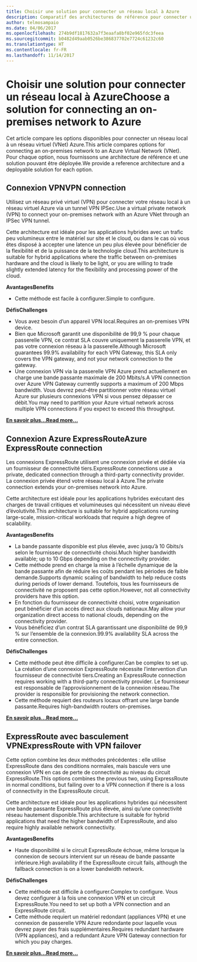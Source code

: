 ```yaml
---
title: Choisir une solution pour connecter un réseau local à Azure
description: Comparatif des architectures de référence pour connecter un réseau local à Azure.
author: telmosampaio
ms.date: 04/06/2017
ms.openlocfilehash: 274b9df1817632a7f3eaafa8bf02e965fdc3feea
ms.sourcegitcommit: b0482d49aab0526be386837702e7724c61232c60
ms.translationtype: HT
ms.contentlocale: fr-FR
ms.lasthandoff: 11/14/2017
---
```

# <a name="choose-a-solution-for-connecting-an-on-premises-network-to-azure"></a><span data-ttu-id="b3582-103">Choisir une solution pour connecter un réseau local à Azure</span><span class="sxs-lookup"><span data-stu-id="b3582-103">Choose a solution for connecting an on-premises network to Azure</span></span>

<span data-ttu-id="b3582-104">Cet article compare les options disponibles pour connecter un réseau local à un réseau virtuel (VNet) Azure.</span><span class="sxs-lookup"><span data-stu-id="b3582-104">This article compares options for connecting an on-premises network to an Azure Virtual Network (VNet).</span></span> <span data-ttu-id="b3582-105">Pour chaque option, nous fournissons une architecture de référence et une solution pouvant être déployée.</span><span class="sxs-lookup"><span data-stu-id="b3582-105">We provide a reference architecture and a deployable solution for each option.</span></span>

## <a name="vpn-connection"></a><span data-ttu-id="b3582-106">Connexion VPN</span><span class="sxs-lookup"><span data-stu-id="b3582-106">VPN connection</span></span>

<span data-ttu-id="b3582-107">Utilisez un réseau privé virtuel (VPN) pour connecter votre réseau local à un réseau virtuel Azure via un tunnel VPN IPSec.</span><span class="sxs-lookup"><span data-stu-id="b3582-107">Use a virtual private network (VPN) to connect your on-premises network with an Azure VNet through an IPSec VPN tunnel.</span></span>

<span data-ttu-id="b3582-108">Cette architecture est idéale pour les applications hybrides avec un trafic peu volumineux entre le matériel sur site et le cloud, ou dans le cas où vous êtes disposé à accepter une latence un peu plus élevée pour bénéficier de la flexibilité et de la puissance de la technologie cloud.</span><span class="sxs-lookup"><span data-stu-id="b3582-108">This architecture is suitable for hybrid applications where the traffic between on-premises hardware and the cloud is likely to be light, or you are willing to trade slightly extended latency for the flexibility and processing power of the cloud.</span></span>

<span data-ttu-id="b3582-109">**Avantages**</span><span class="sxs-lookup"><span data-stu-id="b3582-109">**Benefits**</span></span>

- <span data-ttu-id="b3582-110">Cette méthode est facile à configurer.</span><span class="sxs-lookup"><span data-stu-id="b3582-110">Simple to configure.</span></span>

<span data-ttu-id="b3582-111">**Défis**</span><span class="sxs-lookup"><span data-stu-id="b3582-111">**Challenges**</span></span>

- <span data-ttu-id="b3582-112">Vous avez besoin d’un appareil VPN local.</span><span class="sxs-lookup"><span data-stu-id="b3582-112">Requires an on-premises VPN device.</span></span>
- <span data-ttu-id="b3582-113">Bien que Microsoft garantit une disponibilité de 99,9 % pour chaque passerelle VPN, ce contrat SLA couvre uniquement la passerelle VPN, et pas votre connexion réseau à la passerelle.</span><span class="sxs-lookup"><span data-stu-id="b3582-113">Although Microsoft guarantees 99.9% availability for each VPN Gateway, this SLA only covers the VPN gateway, and not your network connection to the gateway.</span></span>
- <span data-ttu-id="b3582-114">Une connexion VPN via la passerelle VPN Azure prend actuellement en charge une bande passante maximale de 200 Mbits/s.</span><span class="sxs-lookup"><span data-stu-id="b3582-114">A VPN connection over Azure VPN Gateway currently supports a maximum of 200 Mbps bandwidth.</span></span> <span data-ttu-id="b3582-115">Vous devrez peut-être partitionner votre réseau virtuel Azure sur plusieurs connexions VPN si vous pensez dépasser ce débit.</span><span class="sxs-lookup"><span data-stu-id="b3582-115">You may need to partition your Azure virtual network across multiple VPN connections if you expect to exceed this throughput.</span></span>

<span data-ttu-id="b3582-116">**[En savoir plus...][vpn]**</span><span class="sxs-lookup"><span data-stu-id="b3582-116">**[Read more...][vpn]**</span></span>

## <a name="azure-expressroute-connection"></a><span data-ttu-id="b3582-117">Connexion Azure ExpressRoute</span><span class="sxs-lookup"><span data-stu-id="b3582-117">Azure ExpressRoute connection</span></span>

<span data-ttu-id="b3582-118">Les connexions ExpressRoute utilisent une connexion privée et dédiée via un fournisseur de connectivité tiers.</span><span class="sxs-lookup"><span data-stu-id="b3582-118">ExpressRoute connections use a private, dedicated connection through a third-party connectivity provider.</span></span> <span data-ttu-id="b3582-119">La connexion privée étend votre réseau local à Azure.</span><span class="sxs-lookup"><span data-stu-id="b3582-119">The private connection extends your on-premises network into Azure.</span></span> 

<span data-ttu-id="b3582-120">Cette architecture est idéale pour les applications hybrides exécutant des charges de travail critiques et volumineuses qui nécessitent un niveau élevé d’évolutivité.</span><span class="sxs-lookup"><span data-stu-id="b3582-120">This architecture is suitable for hybrid applications running large-scale, mission-critical workloads that require a high degree of scalability.</span></span> 

<span data-ttu-id="b3582-121">**Avantages**</span><span class="sxs-lookup"><span data-stu-id="b3582-121">**Benefits**</span></span>

- <span data-ttu-id="b3582-122">La bande passante disponible est plus élevée, avec jusqu’à 10 Gbits/s selon le fournisseur de connectivité choisi.</span><span class="sxs-lookup"><span data-stu-id="b3582-122">Much higher bandwidth available; up to 10 Gbps depending on the connectivity provider.</span></span>
- <span data-ttu-id="b3582-123">Cette méthode prend en charge la mise à l’échelle dynamique de la bande passante afin de réduire les coûts pendant les périodes de faible demande.</span><span class="sxs-lookup"><span data-stu-id="b3582-123">Supports dynamic scaling of bandwidth to help reduce costs during periods of lower demand.</span></span> <span data-ttu-id="b3582-124">Toutefois, tous les fournisseurs de connectivité ne proposent pas cette option.</span><span class="sxs-lookup"><span data-stu-id="b3582-124">However, not all connectivity providers have this option.</span></span>
- <span data-ttu-id="b3582-125">En fonction du fournisseur de connectivité choisi, votre organisation peut bénéficier d’un accès direct aux clouds nationaux.</span><span class="sxs-lookup"><span data-stu-id="b3582-125">May allow your organization direct access to national clouds, depending on the connectivity provider.</span></span>
- <span data-ttu-id="b3582-126">Vous bénéficiez d’un contrat SLA garantissant une disponibilité de 99,9 % sur l’ensemble de la connexion.</span><span class="sxs-lookup"><span data-stu-id="b3582-126">99.9% availability SLA across the entire connection.</span></span>

<span data-ttu-id="b3582-127">**Défis**</span><span class="sxs-lookup"><span data-stu-id="b3582-127">**Challenges**</span></span>

- <span data-ttu-id="b3582-128">Cette méthode peut être difficile à configurer.</span><span class="sxs-lookup"><span data-stu-id="b3582-128">Can be complex to set up.</span></span> <span data-ttu-id="b3582-129">La création d’une connexion ExpressRoute nécessite l’intervention d’un fournisseur de connectivité tiers.</span><span class="sxs-lookup"><span data-stu-id="b3582-129">Creating an ExpressRoute connection requires working with a third-party connectivity provider.</span></span> <span data-ttu-id="b3582-130">Le fournisseur est responsable de l’approvisionnement de la connexion réseau.</span><span class="sxs-lookup"><span data-stu-id="b3582-130">The provider is responsible for provisioning the network connection.</span></span>
- <span data-ttu-id="b3582-131">Cette méthode requiert des routeurs locaux offrant une large bande passante.</span><span class="sxs-lookup"><span data-stu-id="b3582-131">Requires high-bandwidth routers on-premises.</span></span>

<span data-ttu-id="b3582-132">**[En savoir plus...][expressroute]**</span><span class="sxs-lookup"><span data-stu-id="b3582-132">**[Read more...][expressroute]**</span></span>

## <a name="expressroute-with-vpn-failover"></a><span data-ttu-id="b3582-133">ExpressRoute avec basculement VPN</span><span class="sxs-lookup"><span data-stu-id="b3582-133">ExpressRoute with VPN failover</span></span>

<span data-ttu-id="b3582-134">Cette option combine les deux méthodes précédentes : elle utilise ExpressRoute dans des conditions normales, mais bascule vers une connexion VPN en cas de perte de connectivité au niveau du circuit ExpressRoute.</span><span class="sxs-lookup"><span data-stu-id="b3582-134">This options combines the previous two, using ExpressRoute in normal conditions, but failing over to a VPN connection if there is a loss of connectivity in the ExpressRoute circuit.</span></span>

<span data-ttu-id="b3582-135">Cette architecture est idéale pour les applications hybrides qui nécessitent une bande passante ExpressRoute plus élevée, ainsi qu’une connectivité réseau hautement disponible.</span><span class="sxs-lookup"><span data-stu-id="b3582-135">This architecture is suitable for hybrid applications that need the higher bandwidth of ExpressRoute, and also require highly available network connectivity.</span></span> 

<span data-ttu-id="b3582-136">**Avantages**</span><span class="sxs-lookup"><span data-stu-id="b3582-136">**Benefits**</span></span>

- <span data-ttu-id="b3582-137">Haute disponibilité si le circuit ExpressRoute échoue, même lorsque la connexion de secours intervient sur un réseau de bande passante inférieure.</span><span class="sxs-lookup"><span data-stu-id="b3582-137">High availability if the ExpressRoute circuit fails, although the fallback connection is on a lower bandwidth network.</span></span>

<span data-ttu-id="b3582-138">**Défis**</span><span class="sxs-lookup"><span data-stu-id="b3582-138">**Challenges**</span></span>

- <span data-ttu-id="b3582-139">Cette méthode est difficile à configurer.</span><span class="sxs-lookup"><span data-stu-id="b3582-139">Complex to configure.</span></span> <span data-ttu-id="b3582-140">Vous devez configurer à la fois une connexion VPN et un circuit ExpressRoute.</span><span class="sxs-lookup"><span data-stu-id="b3582-140">You need to set up both a VPN connection and an ExpressRoute circuit.</span></span>
- <span data-ttu-id="b3582-141">Cette méthode requiert un matériel redondant (appliances VPN) et une connexion de passerelle VPN Azure redondante pour laquelle vous devrez payer des frais supplémentaires.</span><span class="sxs-lookup"><span data-stu-id="b3582-141">Requires redundant hardware (VPN appliances), and a redundant Azure VPN Gateway connection for which you pay charges.</span></span>

<span data-ttu-id="b3582-142">**[En savoir plus...][expressroute-vpn-failover]**</span><span class="sxs-lookup"><span data-stu-id="b3582-142">**[Read more...][expressroute-vpn-failover]**</span></span>

<!-- links -->
[expressroute]: ./expressroute.md
[expressroute-vpn-failover]: ./expressroute-vpn-failover.md
[vpn]: ./vpn.md